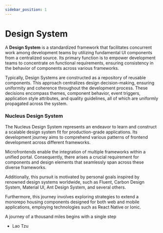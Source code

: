 ```yaml
---
sidebar_position: 1
---
```

# Design System

A **Design System** is a standardized framework that facilitates concurrent work among development teams by utilizing fundamental UI components from a centralized source. Its primary function is to empower development teams to concentrate on functional requirements, ensuring consistency in the behavior of components across various frameworks. 

Typically, Design Systems are constructed as a repository of reusable components. This approach centralizes design decision-making, ensuring uniformity and coherence throughout the development process. These decisions encompass themes, component behavior, event triggers, application style attributes, and quality guidelines, all of which are uniformly propagated across the system.

### Nucleus Design System

The Nucleus Design System represents an endeavor to learn and construct a scalable design system fit for production-grade applications. Its development journey aims to comprehend various patterns of frontend development across different frameworks.

Microfrontends enable the integration of multiple frameworks within a unified portal. Consequently, there arises a crucial requirement for components and design elements that seamlessly span across these diverse frameworks.

Additionally, this pursuit is motivated by personal goals inspired by renowned design systems worldwide, such as Fluent, Carbon Design System, Material UI, Ant Design System, and several others.

Furthermore, this journey involves exploring strategies to extend a monorepo housing components designed for both web and mobile applications, employing technologies such as React Native or Ionic.

A journey of a thousand miles begins with a single step
- Lao Tzu
